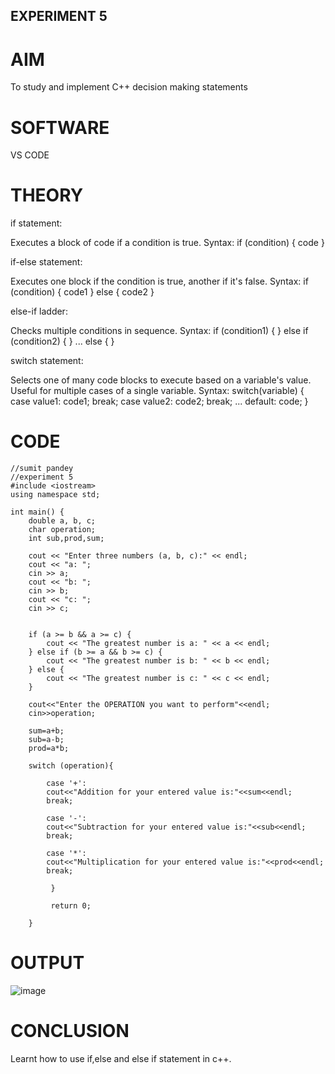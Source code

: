 ## EXPERIMENT 5 
# AIM
To study and implement C++ decision making statements

# SOFTWARE
VS CODE

# THEORY
if statement:

Executes a block of code if a condition is true.
Syntax: if (condition) { code }


if-else statement:

Executes one block if the condition is true, another if it's false.
Syntax: if (condition) { code1 } else { code2 }


else-if ladder:

Checks multiple conditions in sequence.
Syntax: if (condition1) { } else if (condition2) { } ... else { }


switch statement:

Selects one of many code blocks to execute based on a variable's value.
Useful for multiple cases of a single variable.
Syntax: switch(variable) { case value1: code1; break; case value2: code2; break; ... default: code; }

# CODE 
```
//sumit pandey
//experiment 5
#include <iostream>
using namespace std;

int main() {
    double a, b, c;
    char operation;
    int sub,prod,sum;

    cout << "Enter three numbers (a, b, c):" << endl;
    cout << "a: ";
    cin >> a;
    cout << "b: ";
    cin >> b;
    cout << "c: ";
    cin >> c;
    
   
    if (a >= b && a >= c) {
        cout << "The greatest number is a: " << a << endl;
    } else if (b >= a && b >= c) {
        cout << "The greatest number is b: " << b << endl;
    } else {
        cout << "The greatest number is c: " << c << endl;
    }
     
    cout<<"Enter the OPERATION you want to perform"<<endl;
    cin>>operation;

    sum=a+b;
    sub=a-b;
    prod=a*b;
    
    switch (operation){

        case '+':
        cout<<"Addition for your entered value is:"<<sum<<endl;
        break;

        case '-':
        cout<<"Subtraction for your entered value is:"<<sub<<endl;
        break;

        case '*':
        cout<<"Multiplication for your entered value is:"<<prod<<endl;
        break;
         
         }

         return 0;

    }
```
# OUTPUT
![image](https://github.com/user-attachments/assets/88d67fa5-0e33-49b6-89e5-03e061239c57)

# CONCLUSION

Learnt how to use if,else and else if statement in c++.

